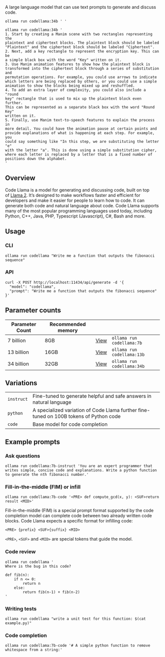 A large language model that can use text prompts to generate and discuss code.

```
ollama run codellama:34b ' '
```

```
ollama run codellama:34b '
1. Start by creating a Manim scene with two rectangles representing the 
plaintext and ciphertext blocks. The plaintext block should be labeled 
"Plaintext" and the ciphertext block should be labeled "Ciphertext".
2. Next, add a key rectangle to represent the encryption key. This can be 
a simple black box with the word "Key" written on it.
3. Use Manim animation features to show how the plaintext block is 
transformed into the ciphertext block through a series of substitution and
permutation operations. For example, you could use arrows to indicate 
which letters are being replaced by others, or you could use a simple 
animation to show the blocks being mixed up and reshuffled.
4. To add an extra layer of complexity, you could also include a "round 
key" rectangle that is used to mix up the plaintext block even further. 
This can be represented as a separate black box with the word "Round Key" 
written on it.
5. Finally, use Manim text-to-speech features to explain the process in 
more detail. You could have the animation pause at certain points and 
provide explanations of what is happening at each step. For example, you 
could say something like "In this step, we are substituting the letter "e"
with the letter "a". This is done using a simple substitution cipher, 
where each letter is replaced by a letter that is a fixed number of 
positions down the alphabet.
'
```
## Overview

Code Llama is a model for generating and discussing code, built on top of [Llama 2](https://ollama.ai/library/llama2). It’s designed to make workflows faster and efficient for developers and make it easier for people to learn how to code. It can generate both code and natural language about code. Code Llama supports many of the most popular programming languages used today, including Python, C++, Java, PHP, Typescript (Javascript), C#, Bash and more.

## Usage

### CLI

```
ollama run codellama "Write me a function that outputs the fibonacci sequence"
```

### API

```
curl -X POST http://localhost:11434/api/generate -d '{
  "model": "codellama",
  "prompt": "Write me a function that outputs the fibonacci sequence"
}'
```

## Parameter counts

|Parameter Count|Recommended memory|||
|---|---|---|---|
|7 billion|8GB|[View](https://ollama.ai/library/codellama:7b)|`ollama run codellama:7b`|
|13 billion|16GB|[View](https://ollama.ai/library/codellama:13b)|`ollama run codellama:13b`|
|34 billion|32GB|[View](https://ollama.ai/library/codellama:34b)|`ollama run codellama:34b`|

## Variations

|||
|---|---|
|`instruct`|Fine-tuned to generate helpful and safe answers in natural language|
|`python`|A specialized variation of Code Llama further fine-tuned on 100B tokens of Python code|
|`code`|Base model for code completion|

## Example prompts

### Ask questions

```
ollama run codellama:7b-instruct 'You are an expert programmer that writes simple, concise code and explanations. Write a python function to generate the nth fibonacci number.'
```

### Fill-in-the-middle (FIM) or infill

```
ollama run codellama:7b-code '<PRE> def compute_gcd(x, y): <SUF>return result <MID>'
```

Fill-in-the-middle (FIM) is a special prompt format supported by the code completion model can complete code between two already written code blocks. Code Llama expects a specific format for infilling code:

```
<PRE> {prefix} <SUF>{suffix} <MID>
```

`<PRE>`, `<SUF>` and `<MID>` are special tokens that guide the model.

### Code review

```
ollama run codellama '
Where is the bug in this code?

def fib(n):
    if n <= 0:
        return n
    else:
        return fib(n-1) + fib(n-2)
'
```

### Writing tests

```
ollama run codellama "write a unit test for this function: $(cat example.py)"
```

### Code completion

```
ollama run codellama:7b-code '# A simple python function to remove whitespace from a string:'
```